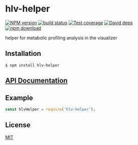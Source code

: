 # hlv-helper

  [![NPM version][npm-image]][npm-url]
  [![build status][travis-image]][travis-url]
  [![Test coverage][codecov-image]][codecov-url]
  [![David deps][david-image]][david-url]
  [![npm download][download-image]][download-url]
  
helper for metabolic profiling analysis in the visualizer

## Installation

`$ npm install hlv-helper`

## [API Documentation](https://cheminfo-js.github.io/hlv-helper/)

## Example

```js
const hlvHelper = require('hlv-helper');
```


## License

[MIT](./LICENSE)

[npm-image]: https://img.shields.io/npm/v/hlv-helper.svg?style=flat-square
[npm-url]: https://www.npmjs.com/package/hlv-helper
[travis-image]: https://img.shields.io/travis/cheminfo-js/hlv-helper/master.svg?style=flat-square
[travis-url]: https://travis-ci.org/cheminfo-js/hlv-helper
[codecov-image]: https://img.shields.io/codecov/c/github/cheminfo-js/hlv-helper.svg?style=flat-square
[codecov-url]: https://codecov.io/gh/cheminfo-js/hlv-helper
[david-image]: https://img.shields.io/david/cheminfo-js/hlv-helper.svg?style=flat-square
[david-url]: https://david-dm.org/cheminfo-js/hlv-helper
[download-image]: https://img.shields.io/npm/dm/hlv-helper.svg?style=flat-square
[download-url]: https://www.npmjs.com/package/hlv-helper

